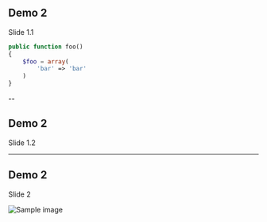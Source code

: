 <!-- .slide: data-background="#000000" -->
## Demo 2

Slide 1.1
```php
public function foo()
{
    $foo = array(
        'bar' => 'bar'
    )
}
```

--

<!-- .slide: data-background="#ff8888" -->
## Demo 2

Slide 1.2

---

## Demo 2

Slide 2

![Sample image](https://s3.amazonaws.com/static.slid.es/logo/v2/slides-symbol-512x512.png)
